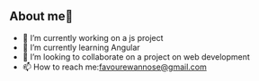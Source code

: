 ## About me👋

- 🔭 I’m currently working on a js project
- 🌱 I’m currently learning Angular
- 👯 I’m looking to collaborate on a project on web development
- 📫 How to reach me:favourewannose@gmail.com 
